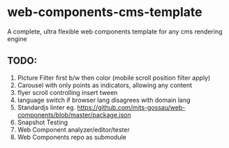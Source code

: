 # web-components-cms-template
A complete, ultra flexible web components template for any cms rendering engine

## TODO:

1. Picture Filter first b/w then color (mobile scroll position filter apply)
1. Carousel with only points as indicators, allowing any content
1. flyer scroll controlling insert tween
1. language switch if browser lang disagrees with domain lang
1. Standardjs linter eg. https://github.com/mits-gossau/web-components/blob/master/package.json
1. Snapshot Testing
1. Web Component analyzer/editor/tester
1. Web Components repo as submodule
